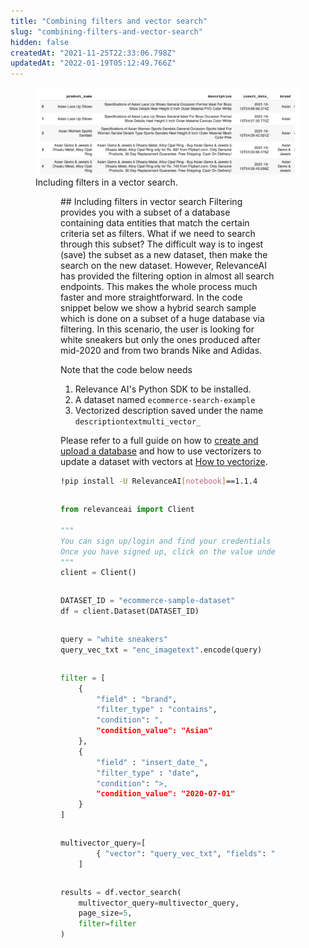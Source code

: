 ```yaml
---
title: "Combining filters and vector search"
slug: "combining-filters-and-vector-search"
hidden: false
createdAt: "2021-11-25T22:33:06.798Z"
updatedAt: "2022-01-19T05:12:49.766Z"
---
```

<figure>
<img src="https://github.com/RelevanceAI/RelevanceAI-readme-docs/blob/v1.1.4/docs_template/GENERAL_FEATURES/_assets/combine.png?raw=true" width="1014" alt="filter+vectors.png" />
<figcaption>Including filters in a vector search.</figcaption>
<figure>
## Including filters in vector search
Filtering provides you with a subset of a database containing data entities that match the certain criteria set as filters. What if we need to search through this subset? The difficult way is to ingest (save) the subset as a new dataset, then make the search on the new dataset. However, RelevanceAI has provided the filtering option in almost all search endpoints. This makes the whole process much faster and more straightforward.
In the code snippet below we show a hybrid search sample which is done on a subset of a huge database via filtering. In this scenario, the user is looking for white sneakers but only the ones produced after mid-2020 and from two brands Nike and Adidas.

Note that the code below needs
1. Relevance AI's Python SDK to be installed.
2. A dataset named `ecommerce-search-example`
3. Vectorized description saved under the name `descriptiontextmulti_vector_`

Please refer to a full guide on how to [create and upload a database](doc:creating-a-dataset) and how to use vectorizers to update a dataset with vectors at [How to vectorize](doc:vectorize-text).

```bash Bash
!pip install -U RelevanceAI[notebook]==1.1.4
```
```bash
```

```python Python (SDK)
from relevanceai import Client

"""
You can sign up/login and find your credentials here: https://cloud.relevance.ai/sdk/api
Once you have signed up, click on the value under `Activation token` and paste it here
"""
client = Client()
```
```python
```

```python Python (SDK)
DATASET_ID = "ecommerce-sample-dataset"
df = client.Dataset(DATASET_ID)
```
```python
```

```python Python (SDK)
query = "white sneakers"
query_vec_txt = "enc_imagetext".encode(query)
```
```python
```

```python Python (SDK)
filter = [
    {
        "field" : "brand",
        "filter_type" : "contains",
        "condition": ",
        "condition_value": "Asian"
    },
    {
        "field" : "insert_date_",
        "filter_type" : "date",
        "condition": ">,
        "condition_value": "2020-07-01"
    }
]
```
```python
```

```python Python (SDK)
multivector_query=[
        { "vector": "query_vec_txt", "fields": "descriptiontextmulti_vector_"}
    ]
```
```python
```

```python Python (SDK)
results = df.vector_search(
    multivector_query=multivector_query,
    page_size=5,
    filter=filter
)
```
```python
```

